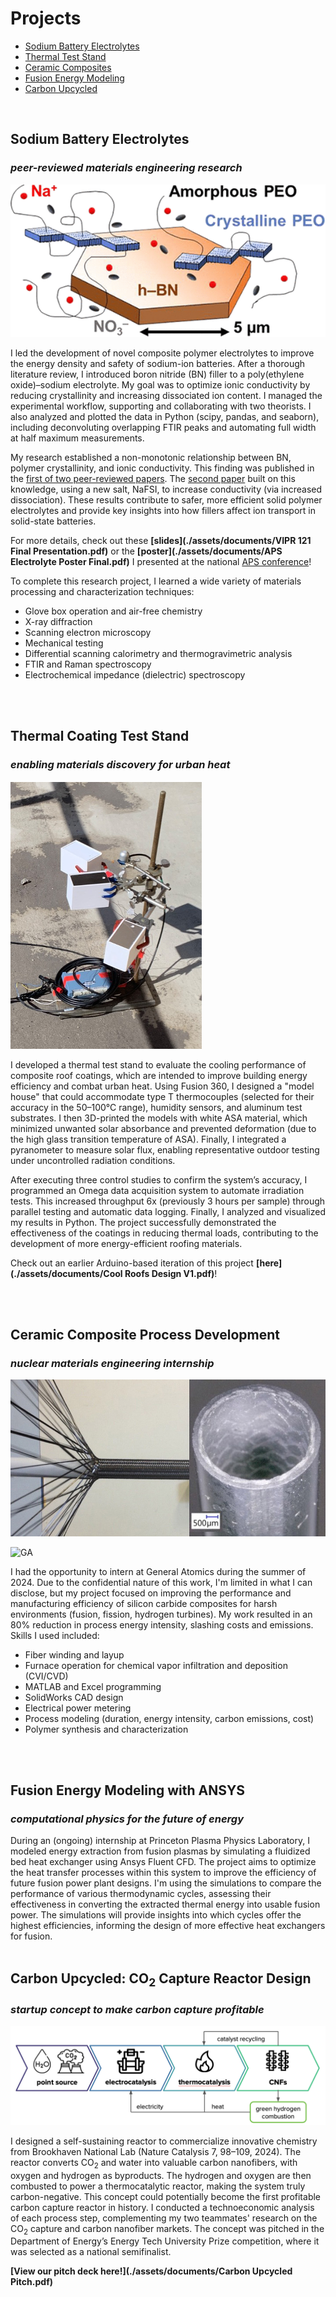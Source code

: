 # Projects
- [Sodium Battery Electrolytes](#sodium-battery-electrolytes)
- [Thermal Test Stand](#thermal-coating-test-stand)
- [Ceramic Composites](#ceramic-composite-process-development)
- [Fusion Energy Modeling](#fusion-energy-modeling-with-ansys)
- [Carbon Upcycled](#carbon-upcycled-co2-capture-reactor-design)

<br>

## Sodium Battery Electrolytes
### _peer-reviewed materials engineering research_ 

![Abstract Figure](assets/electrolyte_abstract.png)

I led the development of novel composite polymer electrolytes to improve the energy density and safety of sodium-ion batteries. After a thorough literature review, I introduced boron nitride (BN) filler to a poly(ethylene oxide)–sodium electrolyte. My goal was to optimize ionic conductivity by reducing crystallinity and increasing dissociated ion content. I managed the experimental workflow, supporting and collaborating with two theorists. I also analyzed and plotted the data in Python (scipy, pandas, and seaborn), including deconvoluting overlapping FTIR peaks and automating full width at half maximum measurements. 

My research established a non-monotonic relationship between BN, polymer crystallinity, and ionic conductivity. This finding was published in the [first of two peer-reviewed papers](https://pubs.acs.org/doi/10.1021/acs.jpcc.3c06455). The [second paper](https://pubs.acs.org/doi/full/10.1021/acs.chemmater.4c01192) built on this knowledge, using a new salt, NaFSI, to increase conductivity (via increased dissociation). These results contribute to safer, more efficient solid polymer electrolytes and provide key insights into how fillers affect ion transport in solid-state batteries.

For more details, check out these **[slides](./assets/documents/VIPR 121 Final Presentation.pdf)** or the **[poster](./assets/documents/APS Electrolyte Poster Final.pdf)** I presented at the national [APS conference](https://march.aps.org)!


To complete this research project, I learned a wide variety of materials processing and characterization techniques:
- Glove box operation and air-free chemistry
- X-ray diffraction
- Scanning electron microscopy
- Mechanical testing
- Differential scanning calorimetry and thermogravimetric analysis
- FTIR and Raman spectroscopy
- Electrochemical impedance (dielectric) spectroscopy

<br><br>
## Thermal Coating Test Stand
### _enabling materials discovery for urban heat_
![Test stand during an outdoor irradiation experiment](assets/outdoor_roof_photo.png)

I developed a thermal test stand to evaluate the cooling performance of composite roof coatings, which are intended to improve building energy efficiency and combat urban heat. Using Fusion 360, I designed a "model house" that could accommodate type T thermocouples (selected for their accuracy in the 50–100°C range), humidity sensors, and aluminum test substrates. I then 3D-printed the models with white ASA material, which minimized unwanted solar absorbance and prevented deformation (due to the high glass transition temperature of ASA). Finally, I integrated a pyranometer to measure solar flux, enabling representative outdoor testing under uncontrolled radiation conditions. 

After executing three control studies to confirm the system’s accuracy, I programmed an Omega data acquisition system to automate irradiation tests. This increased throughput 6x (previously 3 hours per sample) through parallel testing and automatic data logging. Finally, I analyzed and visualized my results in Python. The project successfully demonstrated the effectiveness of the coatings in reducing thermal loads, contributing to the development of more energy-efficient roofing materials.

Check out an earlier Arduino-based iteration of this project **[here](./assets/documents/Cool Roofs Design V1.pdf)**!

<br><br>


## Ceramic Composite Process Development
### _nuclear materials engineering internship_ 
![SiGA](assets/SiGA.jpg)

![GA](assets/GA.jpg)

I had the opportunity to intern at General Atomics during the summer of 2024. Due to the confidential nature of this work, I'm limited in what I can disclose, but my project focused on improving the performance and manufacturing efficiency of silicon carbide composites for harsh environments (fusion, fission, hydrogen turbines). My work resulted in an 80% reduction in process energy intensity, slashing costs and emissions. Skills I used included: 

- Fiber winding and layup
- Furnace operation for chemical vapor infiltration and deposition (CVI/CVD)
- MATLAB and Excel programming
- SolidWorks CAD design
- Electrical power metering
- Process modeling (duration, energy intensity, carbon emissions, cost)
- Polymer synthesis and characterization


<br><br>

## Fusion Energy Modeling with ANSYS
### _computational physics for the future of energy_
During an (ongoing) internship at Princeton Plasma Physics Laboratory, I modeled energy extraction from fusion plasmas by simulating a fluidized bed heat exchanger using Ansys Fluent CFD. The project aims to optimize the heat transfer processes within this system to improve the efficiency of future fusion power plant designs. I'm using the simulations to compare the performance of various thermodynamic cycles, assessing their effectiveness in converting the extracted thermal energy into usable fusion power. The simulations will provide insights into which cycles offer the highest efficiencies, informing the design of more effective heat exchangers for fusion.
<br><br>


## Carbon Upcycled: CO<sub>2</sub> Capture Reactor Design
### _startup concept to make carbon capture profitable_
![Carbon valorization reaction scheme](assets/reactor_design.png)

I designed a self-sustaining reactor to commercialize innovative chemistry from Brookhaven National Lab (Nature Catalysis 7, 98–109, 2024). The reactor converts CO<sub>2</sub> and water into valuable carbon nanofibers, with oxygen and hydrogen as byproducts. The hydrogen and oxygen are then combusted to power a thermocatalytic reactor, making the system truly carbon-negative. This concept could potentially become the first profitable carbon capture reactor in history.
I conducted a technoeconomic analysis of each process step, complementing my two teammates' research on the CO<sub>2</sub> capture and carbon nanofiber markets. The concept was pitched in the Department of Energy’s Energy Tech University Prize competition, where it was selected as a national semifinalist.

**[View our pitch deck here!](./assets/documents/Carbon Upcycled Pitch.pdf)**
